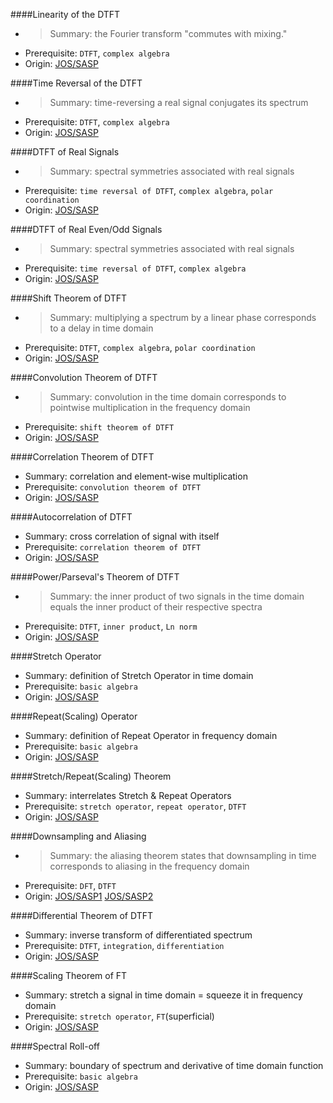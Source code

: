 ####Linearity of the DTFT

* > Summary: the Fourier transform "commutes with mixing."
* Prerequisite: `DTFT`, `complex algebra`
* Origin: [JOS/SASP](https://ccrma.stanford.edu/~jos/sasp/Linearity_DTFT.html)

####Time Reversal of the DTFT

* > Summary: time-reversing a real signal conjugates its spectrum
* Prerequisite: `DTFT`, `complex algebra`
* Origin: [JOS/SASP](https://ccrma.stanford.edu/~jos/sasp/Time_Reversal.html)

####DTFT of Real Signals

* > Summary: spectral symmetries associated with real signals
* Prerequisite: `time reversal of DTFT`, `complex algebra`, `polar coordination` 
* Origin: [JOS/SASP](https://ccrma.stanford.edu/~jos/sasp/DTFT_Real_Signals.html)

####DTFT of Real Even/Odd Signals

* > Summary: spectral symmetries associated with real signals
* Prerequisite: `time reversal of DTFT`, `complex algebra`
* Origin: [JOS/SASP](https://ccrma.stanford.edu/~jos/sasp/Real_Even_or_Odd.html)

####Shift Theorem of DTFT

* > Summary: multiplying a spectrum by a linear phase corresponds to a delay in time domain
* Prerequisite: `DTFT`, `complex algebra`, `polar coordination`
* Origin: [JOS/SASP](https://ccrma.stanford.edu/~jos/sasp/Shift_Theorem_DTFT.html)

####Convolution Theorem of DTFT

* > Summary: convolution in the time domain corresponds to pointwise multiplication in the frequency domain
* Prerequisite: `shift theorem of DTFT`
* Origin: [JOS/SASP](https://ccrma.stanford.edu/~jos/sasp/Convolution_Theorem_DTFT.html)

####Correlation Theorem of DTFT

* Summary: correlation and element-wise multiplication
* Prerequisite: `convolution theorem of DTFT`
* Origin: [JOS/SASP](https://ccrma.stanford.edu/~jos/sasp/Correlation_Theorem_DTFT.html)

####Autocorrelation of DTFT

* Summary: cross correlation of signal with itself
* Prerequisite: `correlation theorem of DTFT`
* Origin: [JOS/SASP](https://ccrma.stanford.edu/~jos/sasp/Autocorrelation.html)

####Power/Parseval's Theorem of DTFT

* > Summary: the inner product of two signals in the time domain equals the inner product of their respective spectra
* Prerequisite: `DTFT`, `inner product`, `Ln norm`
* Origin: [JOS/SASP]()

####Stretch Operator

* Summary: definition of Stretch Operator in time domain
* Prerequisite: `basic algebra`
* Origin: [JOS/SASP](https://ccrma.stanford.edu/~jos/sasp/Stretch_Operator.html)

####Repeat(Scaling) Operator

* Summary: definition of Repeat Operator in frequency domain
* Prerequisite: `basic algebra`
* Origin: [JOS/SASP](https://ccrma.stanford.edu/~jos/sasp/Repeat_Scaling_Operator.html)

####Stretch/Repeat(Scaling) Theorem

* Summary: interrelates Stretch & Repeat Operators
* Prerequisite: `stretch operator`, `repeat operator`, `DTFT`
* Origin: [JOS/SASP](https://ccrma.stanford.edu/~jos/sasp/Stretch_Repeat_Scaling_Theorem.html)

####Downsampling and Aliasing

* > Summary: the aliasing theorem states that downsampling in time corresponds to aliasing in the frequency domain
* Prerequisite: `DFT`, `DTFT`
* Origin: [JOS/SASP1](https://ccrma.stanford.edu/~jos/sasp/Downsampling_Aliasing.html) [JOS/SASP2](https://ccrma.stanford.edu/~jos/sasp/Proof_Aliasing_Theorem.html)

####Differential Theorem of DTFT

* Summary: inverse transform of differentiated spectrum
* Prerequisite: `DTFT`, `integration`, `differentiation`
* Origin: [JOS/SASP](https://ccrma.stanford.edu/~jos/sasp/Differentiation_Theorem_Dual.html)

####Scaling Theorem of FT

* Summary: stretch a signal in time domain = squeeze it in frequency domain
* Prerequisite: `stretch operator`, `FT`(superficial)
* Origin: [JOS/SASP](https://ccrma.stanford.edu/~jos/sasp/Scaling_Theorem.html)

####Spectral Roll-off

* Summary: boundary of spectrum and derivative of time domain function
* Prerequisite: `basic algebra`
* Origin: [JOS/SASP](https://ccrma.stanford.edu/~jos/sasp/Spectral_Roll_Off.html)

